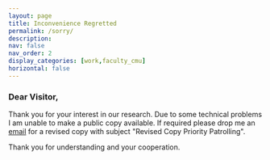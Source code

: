 ```yaml
---
layout: page
title: Inconvenience Regretted
permalink: /sorry/
description: 
nav: false
nav_order: 2
display_categories: [work,faculty_cmu]
horizontal: false
---
```

### Dear Visitor,
Thank you for your interest in our research.
Due to some technical problems I am unable to make a public copy available. 
If required please drop me an [email](mailto:katolerugved22@gmail.com) for a revised copy with subject "Revised Copy Priority Patrolling".

Thank you for understanding and your cooperation.